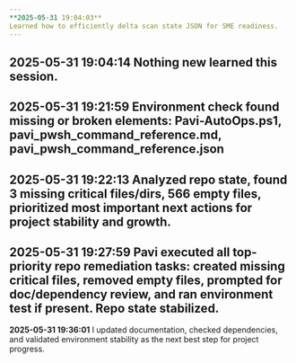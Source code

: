 ```yaml
---
**2025-05-31 19:04:03**
Learned how to efficiently delta scan state JSON for SME readiness.
---
```

**2025-05-31 19:04:14**
Nothing new learned this session.
---
**2025-05-31 19:21:59**
Environment check found missing or broken elements: Pavi-AutoOps.ps1, pavi_pwsh_command_reference.md, pavi_pwsh_command_reference.json
---
**2025-05-31 19:22:13**
Analyzed repo state, found 3 missing critical files/dirs, 566 empty files, prioritized most important next actions for project stability and growth.
---
**2025-05-31 19:27:59**
Pavi executed all top-priority repo remediation tasks: created missing critical files, removed empty files, prompted for doc/dependency review, and ran environment test if present. Repo state stabilized.
---
**2025-05-31 19:36:01**
I updated documentation, checked dependencies, and validated environment stability as the next best step for project progress.
